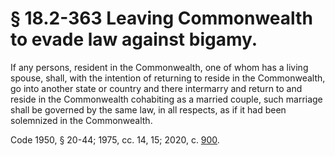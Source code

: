 # § 18.2-363 Leaving Commonwealth to evade law against bigamy.

<p>If any persons, resident in the Commonwealth, one of whom has a living spouse, shall, with the intention of returning to reside in the Commonwealth, go into another state or country and there intermarry and return to and reside in the Commonwealth cohabiting as a married couple, such marriage shall be governed by the same law, in all respects, as if it had been solemnized in the Commonwealth.</p><p>Code 1950, § 20-44; 1975, cc. 14, 15; 2020, c. <a href='http://lis.virginia.gov/cgi-bin/legp604.exe?201+ful+CHAP0900'>900</a>.</p>